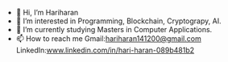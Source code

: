 - 👋 Hi, I’m Hariharan
- 👀 I’m interested in Programming, Blockchain, Cryptograpy, AI.
- 🌱 I’m currently studying Masters in Computer Applications.
- 📫 How to reach me Gmail:hariharan141200@gmail.com LinkedIn:www.linkedin.com/in/hari-haran-089b481b2

<!---
hariharan1412/hariharan1412 is a ✨ special ✨ repository because its `README.md` (this file) appears on your GitHub profile.
You can click the Preview link to take a look at your changes.
--->
